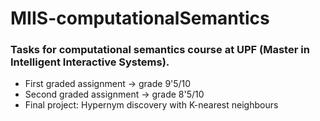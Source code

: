 # MIIS-computationalSemantics
### Tasks for computational semantics course at UPF (Master in Intelligent Interactive Systems).
- First graded assignment -> grade 9'5/10
- Second graded assignment -> grade 8'5/10
- Final project: Hypernym discovery with K-nearest neighbours

